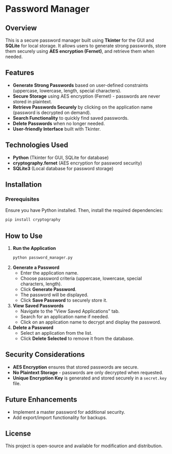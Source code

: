 # Password Manager

## Overview
This is a secure password manager built using **Tkinter** for the GUI and **SQLite** for local storage. It allows users to generate strong passwords, store them securely using **AES encryption (Fernet)**, and retrieve them when needed.

## Features
- **Generate Strong Passwords** based on user-defined constraints (uppercase, lowercase, length, special characters).
- **Secure Storage** using AES encryption (Fernet) - passwords are never stored in plaintext.
- **Retrieve Passwords Securely** by clicking on the application name (password is decrypted on demand).
- **Search Functionality** to quickly find saved passwords.
- **Delete Passwords** when no longer needed.
- **User-friendly Interface** built with Tkinter.

## Technologies Used
- **Python** (Tkinter for GUI, SQLite for database)
- **cryptography.fernet** (AES encryption for password security)
- **SQLite3** (Local database for password storage)

## Installation
### Prerequisites
Ensure you have Python installed. Then, install the required dependencies:
```bash
pip install cryptography
```

## How to Use
1. **Run the Application**
   ```bash
   python password_manager.py
   ```
2. **Generate a Password**
   - Enter the application name.
   - Choose password criteria (uppercase, lowercase, special characters, length).
   - Click **Generate Password**.
   - The password will be displayed.
   - Click **Save Password** to securely store it.
3. **View Saved Passwords**
   - Navigate to the "View Saved Applications" tab.
   - Search for an application name if needed.
   - Click on an application name to decrypt and display the password.
4. **Delete a Password**
   - Select an application from the list.
   - Click **Delete Selected** to remove it from the database.

## Security Considerations
- **AES Encryption** ensures that stored passwords are secure.
- **No Plaintext Storage** - passwords are only decrypted when requested.
- **Unique Encryption Key** is generated and stored securely in a `secret.key` file.

## Future Enhancements
- Implement a master password for additional security.
- Add export/import functionality for backups.

## License
This project is open-source and available for modification and distribution.

